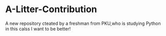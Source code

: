 # A-Litter-Contribution
A new repository cteated by a freshman from PKU,who is studying Python in this calss
I want to be better!

